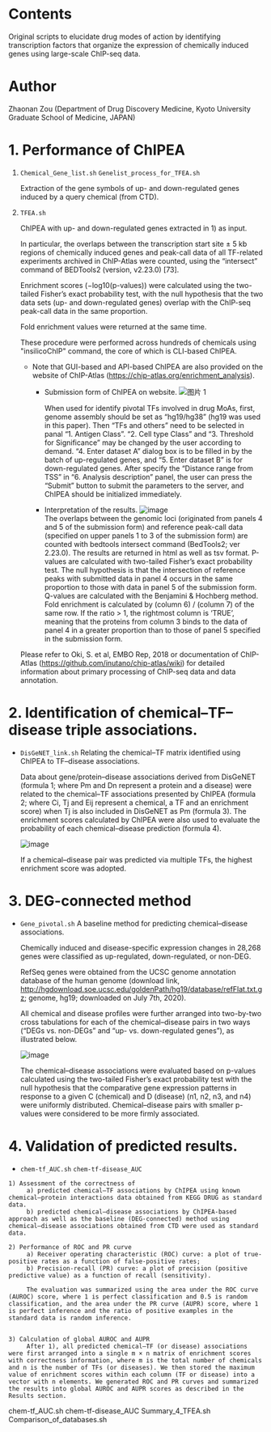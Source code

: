 # Contents
Original scripts to elucidate drug modes of action by identifying transcription factors that organize the expression of chemically induced genes using large-scale ChIP-seq data.

# Author
Zhaonan Zou (Department of Drug Discovery Medicine, Kyoto University Graduate School of Medicine, JAPAN)

# 1. Performance of ChIPEA 

1) ```Chemical_Gene_list.sh``` ```Genelist_process_for_TFEA.sh```
    
    Extraction of the gene symbols of up- and down-regulated genes induced by a query chemical (from CTD).
2) ```TFEA.sh```
    
    ChIPEA with up- and down-regulated genes extracted in 1) as input.
    

    In particular, the overlaps between the transcription start site ± 5 kb regions of chemically induced genes and peak-call data of all TF-related experiments archived in ChIP-Atlas were counted, using the “intersect” command of BEDTools2 (version, v2.23.0) [73].
    
    Enrichment scores (−log10(p-values)) were calculated using the two-tailed Fisher’s exact probability test, with the null hypothesis that the two data sets (up- and down-regulated genes) overlap with the ChIP-seq peak-call data in the same proportion.
    
    Fold enrichment values were returned at the same time.

    These procedure were performed across hundreds of chemicals using "insilicoChIP" command, the core of which is CLI-based ChIPEA.
    
    * Note that GUI-based and API-based ChIPEA are also provided on the website of ChIP-Atlas (https://chip-atlas.org/enrichment_analysis).
    
      * Submission form of ChIPEA on website. 
      ![图片 1](https://user-images.githubusercontent.com/74224230/135547550-c3b0eb2c-1685-4af6-a8a0-a940e36e60bb.png)
    
        When used for identify pivotal TFs involved in drug MoAs, first, genome assembly should be set as “hg19/hg38” (hg19 was used in this paper). Then “TFs and others” need to be selected in panal “1. Antigen Class”. “2. Cell type Class” and “3. Threshold for Significance” may be changed by the user according to demand. “4. Enter dataset A” dialog box is to be filled in by the batch of up-regulated genes, and “5. Enter dataset B” is for down-regulated genes. After specify the “Distance range from TSS” in “6. Analysis description” panel, the user can press the “Submit” button to submit the parameters to the server, and ChIPEA should be initialized immediately. 
      
      * Interpretation of the results.
      ![image](https://user-images.githubusercontent.com/74224230/135548459-d5e44b6c-63d6-40d0-ad42-026b45ff513d.png)      
        The overlaps between the genomic loci (originated from panels 4 and 5 of the submission form) and reference peak-call data (specified on upper panels 1 to 3 of the submission form) are counted with bedtools intersect command (BedTools2; ver 2.23.0). The results are returned in html as well as tsv format. P-values are calculated with two-tailed Fisher’s exact probability test. The null hypothesis is that the intersection of reference peaks with submitted data in panel 4 occurs in the same proportion to those with data in panel 5 of the submission form. Q-values are calculated with the Benjamini & Hochberg method. Fold enrichment is calculated by (column 6) / (column 7) of the same row. If the ratio > 1, the rightmost column is ‘TRUE’, meaning that the proteins from column 3 binds to the data of panel 4 in a greater proportion than to those of panel 5 specified in the submission form.
    
    Please refer to Oki, S. et al, EMBO Rep, 2018 or documentation of ChIP-Atlas (https://github.com/inutano/chip-atlas/wiki) for detailed information about primary processing of ChIP-seq data and data annotation.

# 2. Identification of chemical–TF–disease triple associations.

   * ```DisGeNET_link.sh```
    Relating the chemical–TF matrix identified using ChIPEA to TF–disease associations.
    
        Data about gene/protein–disease associations derived from DisGeNET (formula 1; where Pm and Dn represent a protein and a disease) were related to the chemical–TF associations presented by ChIPEA (formula 2; where Ci, Tj and Eij represent a chemical, a TF and an enrichment score) when Tj is also included in DisGeNET as Pm (formula 3). The enrichment scores calculated by ChIPEA were also used to evaluate the probability of each chemical–disease prediction (formula 4). 
        
        ![image](https://user-images.githubusercontent.com/74224230/135550163-1f2f0997-c4a7-4614-94ce-de34206c72ff.png)
        
        If a chemical–disease pair was predicted via multiple TFs, the highest enrichment score was adopted.

# 3. DEG-connected method

   * ```Gene_pivotal.sh```
    A baseline method for predicting chemical–disease associations.
    
        Chemically induced and disease-specific expression changes in 28,268 genes were classified as up-regulated, down-regulated, or non-DEG.
        
        RefSeq genes were obtained from the UCSC genome annotation database of the human genome (download link, http://hgdownload.soe.ucsc.edu/goldenPath/hg19/database/refFlat.txt.gz; genome, hg19; downloaded on July 7th, 2020).
        
        All chemical and disease profiles were further arranged into two-by-two cross tabulations for each of the chemical–disease pairs in two ways (“DEGs vs. non-DEGs” and “up- vs. down-regulated genes”), as illustrated below.

        ![image](https://user-images.githubusercontent.com/74224230/135549275-09313173-fd47-4216-8b75-8ce9ca69a576.png)

        The chemical–disease associations were evaluated based on p-values calculated using the two-tailed Fisher’s exact probability test with the null hypothesis that the comparative gene expression patterns in response to a given C (chemical) and D (disease) (n1, n2, n3, and n4) were uniformly distributed. Chemical–disease pairs with smaller p-values were considered to be more firmly associated.

# 4. Validation of predicted results.

   * ```chem-tf_AUC.sh``` ```chem-tf-disease_AUC```
    
    1) Assessment of the correctness of
         a) predicted chemical–TF associations by ChIPEA using known chemical–protein interactions data obtained from KEGG DRUG as standard data.
         b) predicted chemical–disease associations by ChIPEA-based approach as well as the baseline (DEG-connected) method using chemical–disease associations obtained from CTD were used as standard data.
       
    2) Performance of ROC and PR curve
         a) Receiver operating characteristic (ROC) curve: a plot of true-positive rates as a function of false-positive rates;
         b) Precision-recall (PR) curve: a plot of precision (positive predictive value) as a function of recall (sensitivity).
   
         The evaluation was summarized using the area under the ROC curve (AUROC) score, where 1 is perfect classification and 0.5 is random classification, and the area under the PR curve (AUPR) score, where 1 is perfect inference and the ratio of positive examples in the standard data is random inference.
      
    
    3) Calculation of global AUROC and AUPR
         After 1), all predicted chemical–TF (or disease) associations were first arranged into a single m × n matrix of enrichment scores with correctness information, where m is the total number of chemicals and n is the number of TFs (or diseases). We then stored the maximum value of enrichment scores within each column (TF or disease) into a vector with n elements. We generated ROC and PR curves and summarized the results into global AUROC and AUPR scores as described in the Results section.


    
chem-tf_AUC.sh
chem-tf-disease_AUC
Summary_4_TFEA.sh
Comparison_of_databases.sh
